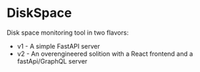 # DiskSpace


Disk space monitoring tool in two flavors:
* v1 - A simple FastAPI server
* v2 - An overengineered solition with a React frontend and a fastApi/GraphQL server
